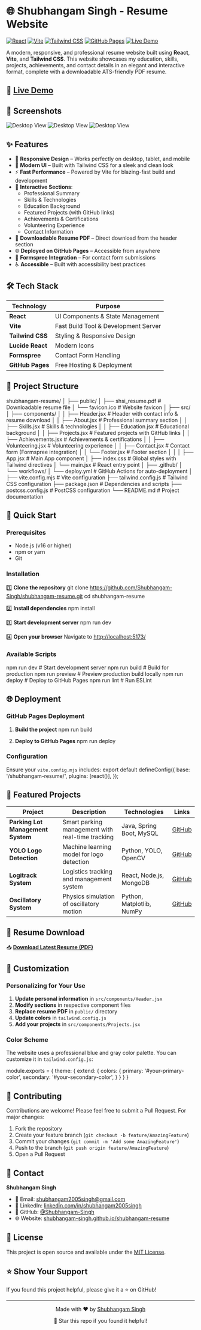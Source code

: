 # 🌐 Shubhangam Singh - Resume Website

[![React](https://img.shields.io/badge/React-18.x-61DAFB?style=flat-square&logo=react&logoColor=white)](https://reactjs.org/)
[![Vite](https://img.shields.io/badge/Vite-5.x-646CFF?style=flat-square&logo=vite&logoColor=white)](https://vitejs.dev/)
[![Tailwind CSS](https://img.shields.io/badge/Tailwind_CSS-3.x-38B2AC?style=flat-square&logo=tailwind-css&logoColor=white)](https://tailwindcss.com/)
[![GitHub Pages](https://img.shields.io/badge/Deployed%20on-GitHub%20Pages-222222?style=flat-square&logo=github&logoColor=white)](https://pages.github.com/)
[![Live Demo](https://img.shields.io/badge/Live-Demo-success?style=flat-square&logo=web&logoColor=white)](https://shubhangam-resume.vercel.app/)

A modern, responsive, and professional resume website built using **React**, **Vite**, and **Tailwind CSS**. This website showcases my education, skills, projects, achievements, and contact details in an elegant and interactive format, complete with a downloadable ATS-friendly PDF resume.

## 🚀 [Live Demo](https://shubhangam-resume.vercel.app/)

## 📱 Screenshots
![Desktop View](https://github.com/user-attachments/assets/2a8e2e24-d196-43e8-a089-deba79829d05)
![Desktop View](https://github.com/user-attachments/assets/1d48061e-ec93-49d8-a4f7-9263a668290a)
![Desktop View](https://github.com/user-attachments/assets/0b1f8abb-60be-4f78-b238-a2e8ab5670d9)

## ✨ Features

- 📱 **Responsive Design** – Works perfectly on desktop, tablet, and mobile
- 🎨 **Modern UI** – Built with Tailwind CSS for a sleek and clean look
- ⚡ **Fast Performance** – Powered by Vite for blazing-fast build and development
- 🔧 **Interactive Sections**:
  - Professional Summary
  - Skills & Technologies
  - Education Background
  - Featured Projects (with GitHub links)
  - Achievements & Certifications
  - Volunteering Experience
  - Contact Information
- 📄 **Downloadable Resume PDF** – Direct download from the header section
- 🌐 **Deployed on GitHub Pages** – Accessible from anywhere
- 📧 **Formspree Integration** – For contact form submissions
- ♿ **Accessible** – Built with accessibility best practices

## 🛠️ Tech Stack

| Technology | Purpose |
|------------|---------|
| **React** | UI Components & State Management |
| **Vite** | Fast Build Tool & Development Server |
| **Tailwind CSS** | Styling & Responsive Design |
| **Lucide React** | Modern Icons |
| **Formspree** | Contact Form Handling |
| **GitHub Pages** | Free Hosting & Deployment |

## 📂 Project Structure

shubhangam-resume/
│
├── public/
│ ├── shsi_resume.pdf # Downloadable resume file
│ └── favicon.ico # Website favicon
│
├── src/
│ ├── components/
│ │ ├── Header.jsx # Header with contact info & resume download
│ │ ├── About.jsx # Professional summary section
│ │ ├── Skills.jsx # Skills & technologies
│ │ ├── Education.jsx # Educational background
│ │ ├── Projects.jsx # Featured projects with GitHub links
│ │ ├── Achievements.jsx # Achievements & certifications
│ │ ├── Volunteering.jsx # Volunteering experience
│ │ ├── Contact.jsx # Contact form (Formspree integration)
│ │ └── Footer.jsx # Footer section
│ │
│ ├── App.jsx # Main App component
│ ├── index.css # Global styles with Tailwind directives
│ └── main.jsx # React entry point
│
├── .github/
│ └── workflows/
│ └── deploy.yml # GitHub Actions for auto-deployment
│
├── vite.config.mjs # Vite configuration
├── tailwind.config.js # Tailwind CSS configuration
├── package.json # Dependencies and scripts
├── postcss.config.js # PostCSS configuration
└── README.md # Project documentation


## 🚀 Quick Start

### Prerequisites

- Node.js (v16 or higher)
- npm or yarn
- Git

### Installation

1️⃣ **Clone the repository**
git clone https://github.com/Shubhangam-Singh/shubhangam-resume.git
cd shubhangam-resume


2️⃣ **Install dependencies**
npm install


3️⃣ **Start development server**
npm run dev


4️⃣ **Open your browser**
Navigate to [http://localhost:5173/](http://localhost:5173/)

### Available Scripts

npm run dev # Start development server
npm run build # Build for production
npm run preview # Preview production build locally
npm run deploy # Deploy to GitHub Pages
npm run lint # Run ESLint


## 🌐 Deployment

### GitHub Pages Deployment

1. **Build the project**
npm run build


2. **Deploy to GitHub Pages**
npm run deploy


### Configuration

Ensure your `vite.config.mjs` includes:
export default defineConfig({
base: '/shubhangam-resume/',
plugins: [react()],
});


## 💼 Featured Projects

| Project | Description | Technologies | Links |
|---------|-------------|--------------|-------|
| **Parking Lot Management System** | Smart parking management with real-time tracking | Java, Spring Boot, MySQL | [GitHub](https://github.com/Shubhangam-Singh/Parking-Lot-Management-Project) |
| **YOLO Logo Detection** | Machine learning model for logo detection | Python, YOLO, OpenCV | [GitHub](https://github.com/Shubhangam-Singh/Yolo_Logo_Detection) |
| **Logitrack System** | Logistics tracking and management system | React, Node.js, MongoDB | [GitHub](https://github.com/Shubhangam-Singh/logitrack-system) |
| **Oscillatory System** | Physics simulation of oscillatory motion | Python, Matplotlib, NumPy | [GitHub](https://github.com/Shubhangam-Singh/Oscillatory-System) |

## 📄 Resume Download

📥 **[Download Latest Resume (PDF)](https://shubhangam-singh.github.io/shubhangam-resume/shsi_resume.pdf)**


## 🎨 Customization

### Personalizing for Your Use

1. **Update personal information** in `src/components/Header.jsx`
2. **Modify sections** in respective component files
3. **Replace resume PDF** in `public/` directory
4. **Update colors** in `tailwind.config.js`
5. **Add your projects** in `src/components/Projects.jsx`

### Color Scheme

The website uses a professional blue and gray color palette. You can customize it in `tailwind.config.js`:

module.exports = {
theme: {
extend: {
colors: {
primary: '#your-primary-color',
secondary: '#your-secondary-color',
}
}
}
}


## 🤝 Contributing

Contributions are welcome! Please feel free to submit a Pull Request. For major changes:

1. Fork the repository
2. Create your feature branch (`git checkout -b feature/AmazingFeature`)
3. Commit your changes (`git commit -m 'Add some AmazingFeature'`)
4. Push to the branch (`git push origin feature/AmazingFeature`)
5. Open a Pull Request

## 📱 Contact

**Shubhangam Singh**

- 📧 Email: [shubhangam2005singh@gmail.com](mailto:shubhangam2005singh@gmail.com)
- 💼 LinkedIn: [linkedin.com/in/shubhangam2005singh](https://www.linkedin.com/in/shubhangam2005singh/)
- 🐙 GitHub: [@Shubhangam-Singh](https://github.com/Shubhangam-Singh)
- 🌐 Website: [shubhangam-singh.github.io/shubhangam-resume](https://shubhangam-singh.github.io/shubhangam-resume/)

## 📄 License

This project is open source and available under the [MIT License](LICENSE).

## ⭐ Show Your Support

If you found this project helpful, please give it a ⭐ on GitHub!

---

<div align="center">
  <p>Made with ❤️ by <a href="https://github.com/Shubhangam-Singh">Shubhangam Singh</a></p>
  <p>🌟 Star this repo if you found it helpful!</p>
</div>
